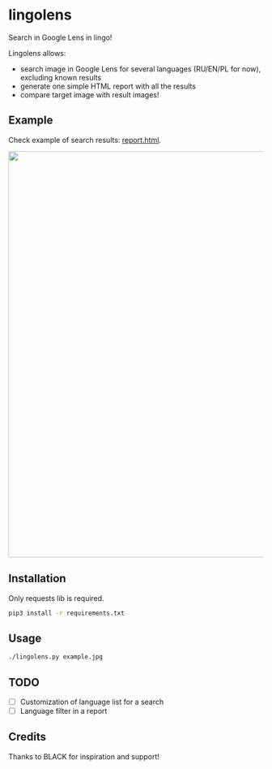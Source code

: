 # lingolens

Search in Google Lens in lingo!

Lingolens allows:
- search image in Google Lens for several languages (RU/EN/PL for now), excluding known results
- generate one simple HTML report with all the results
- compare target image with result images!

## Example

Check example of search results: [report.html](report.html).

<img src="preview.png" width="800">

## Installation

Only requests lib is required.

```sh
pip3 install -r requirements.txt
```

## Usage

```sh
./lingolens.py example.jpg
```

## TODO

- [ ] Customization of language list for a search
- [ ] Language filter in a report

## Credits

Thanks to BLACK for inspiration and support!
